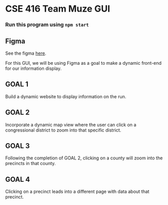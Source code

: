 # CSE 416 Team Muze GUI  

### Run this program using `npm start`

## Figma
See the figma [here](https://www.figma.com/file/mtzYQA6ditkqzaFOftHSSa/Home-Page-Design?node-id=0%3A1).

For this GUI, we will be using Figma as a goal to make a dynamic front-end for our information display.

## GOAL 1
Build a dynamic website to display information on the run.

## GOAL 2
Incorporate a dynamic map view where the user can click on a congressional district to zoom into that specific district.

## GOAL 3
Following the completion of GOAL 2, clicking on a county will zoom into the precincts in that county.

## GOAL 4
Clicking on a precinct leads into a different page with data about that precinct.